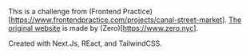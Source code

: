 

This is a challenge from (Frontend Practice)[https://www.frontendpractice.com/projects/canal-street-market].
[The original website](https://canalstreet.market) is made by (Zero)[https://www.zero.nyc].

Created with Next.Js, REact, and TailwindCSS.
